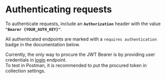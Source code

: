 # Authenticating requests

To authenticate requests, include an **`Authorization`** header with the value **`"Bearer {YOUR_AUTH_KEY}"`**.

All authenticated endpoints are marked with a `requires authentication` badge in the documentation below.

Currently, the only way to procure the JWT Bearer is by providing user credentials in <a href="#authentication-endpoints-POSTlogin">login</a> endpoint.
<br />
To test in Postman, it is recommended to put the procured token in collection settings.
